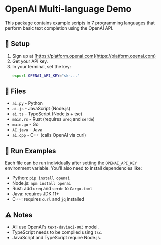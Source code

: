 # OpenAI Multi-language Demo

This package contains example scripts in 7 programming languages that perform basic text completion using the OpenAI API.

## 🔑 Setup
1. Sign up at [https://platform.openai.com](https://platform.openai.com)
2. Get your API key.
3. In your terminal, set the key:
   ```bash
   export OPENAI_API_KEY="sk-..."
   ```

## 📂 Files

- `ai.py` - Python
- `ai.js` - JavaScript (Node.js)
- `ai.ts` - TypeScript (Node.js + tsc)
- `main.rs` - Rust (requires `ureq` and `serde`)
- `main.go` - Go
- `AI.java` - Java
- `ai.cpp` - C++ (calls OpenAI via curl)

## 🧪 Run Examples

Each file can be run individually after setting the `OPENAI_API_KEY` environment variable. You'll also need to install dependencies like:
- Python: `pip install openai`
- Node.js: `npm install openai`
- Rust: add `ureq` and `serde` to `Cargo.toml`
- Java: requires JDK 11+
- C++: requires `curl` and `jq` installed

## ⚠️ Notes
- All use OpenAI's `text-davinci-003` model.
- TypeScript needs to be compiled using `tsc`.
- JavaScript and TypeScript require Node.js.
